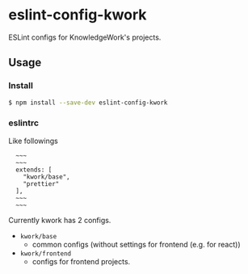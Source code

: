 # eslint-config-kwork

ESLint configs for KnowledgeWork's projects.

## Usage

### Install

```sh
$ npm install --save-dev eslint-config-kwork
```

### eslintrc

Like followings

```eslintrc
  ~~~
  ~~~
  extends: [
    "kwork/base",
    "prettier"
  ],
  ~~~
  ~~~
```

Currently kwork has 2 configs.

- `kwork/base`
  - common configs (without settings for frontend (e.g. for react))
- `kwork/frontend`
  - configs for frontend projects.
